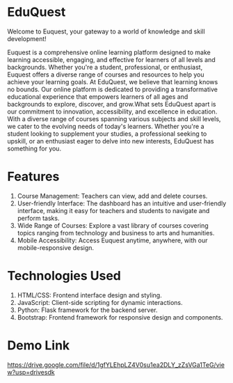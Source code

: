 # EduQuest
Welcome to Euquest, your gateway to a world of knowledge and skill development!

Euquest is a comprehensive online learning platform designed to make learning accessible, engaging, and effective for learners of all levels and backgrounds. Whether you're a student, professional, or enthusiast, Euquest offers a diverse range of courses and resources to help you achieve your learning goals.
At EduQuest, we believe that learning knows no bounds. Our online platform is dedicated to providing a transformative educational experience that empowers learners of all ages and backgrounds to explore, discover, and grow.What sets EduQuest apart is our commitment to innovation, accessibility, and excellence in education. With a diverse range of courses spanning various subjects and skill levels, we cater to the evolving needs of today's learners. Whether you're a student looking to supplement your studies, a professional seeking to upskill, or an enthusiast eager to delve into new interests, EduQuest has something for you.
# Features
1) Course Management: Teachers can view, add and delete courses.
2) User-friendly Interface: The dashboard has an intuitive and user-friendly interface, making it easy for teachers and students to navigate and perform tasks.
3) Wide Range of Courses: Explore a vast library of courses covering topics ranging from technology and business to arts and humanities.
4) Mobile Accessibility: Access Euquest anytime, anywhere, with our mobile-responsive design.

# Technologies Used

1. HTML/CSS: Frontend interface design and styling.
2. JavaScript: Client-side scripting for dynamic interactions.
3. Python: Flask framework for the backend server.
4. Bootstrap: Frontend framework for responsive design and components.

# Demo Link
https://drive.google.com/file/d/1gfYLEhpLZ4V0su1ea2DLY_zZsVGa1TeG/view?usp=drivesdk



